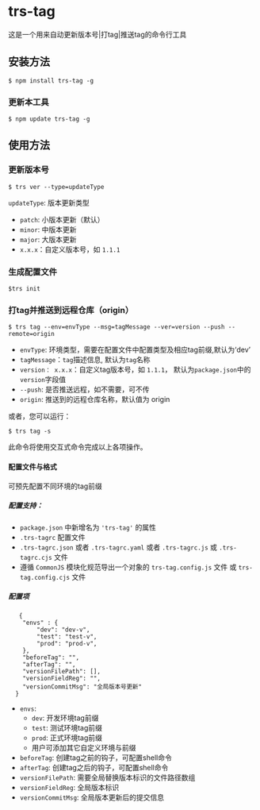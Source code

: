 # trs-tag

这是一个用来自动更新版本号|打tag|推送tag的命令行工具

## 安装方法

```
$ npm install trs-tag -g

```

### 更新本工具

```
$ npm update trs-tag -g

```

## 使用方法

### 更新版本号

```
$ trs ver --type=updateType      
```

`updateType`: 版本更新类型

* `patch`: 小版本更新（默认）
* `minor`: 中版本更新
* `major`: 大版本更新
* `x.x.x`：自定义版本号，如 `1.1.1`

### 生成配置文件

```
$trs init
```
### 打tag并推送到远程仓库（origin）

```
$ trs tag --env=envType --msg=tagMessage --ver=version --push --remote=origin
```

* `envType`: 环境类型，需要在配置文件中配置类型及相应tag前缀,默认为‘dev’
* `tagMessage`：`tag`描述信息, 默认为`tag`名称
* `version： x.x.x`：自定义tag版本号，如 `1.1.1`， 默认为`package.json`中的`version`字段值
* `--push`: 是否推送远程，如不需要，可不传
* `origin`: 推送到的远程仓库名称，默认值为 origin

或者，您可以运行：

```
$ trs tag -s
```

此命令将使用交互式命令完成以上各项操作。

#### 配置文件与格式

可预先配置不同环境的tag前缀

##### 配置支持：
* `package.json` 中新增名为 `'trs-tag'` 的属性
* `.trs-tagrc` 配置文件
* `.trs-tagrc.json` 或者 `.trs-tagrc.yaml` 或者 `.trs-tagrc.js` 或 `.trs-tagrc.cjs` 文件
* 遵循 `CommonJS` 模块化规范导出一个对象的 `trs-tag.config.js` 文件 或 `trs-tag.config.cjs` 文件


##### 配置项

```
   {
    "envs" : {
        "dev": "dev-v",
        "test": "test-v",
        "prod": "prod-v",
    },
    "beforeTag": "",
    "afterTag": "",
    "versionFilePath": [],
    "versionFieldReg": "",
    "versionCommitMsg": "全局版本号更新"
  }

```
  * `envs`:
    * `dev`: 开发环境tag前缀
    * `test`: 测试环境tag前缀
    * `prod`: 正式环境tag前缀
    * 用户可添加其它自定义环境与前缀
  * `beforeTag`: 创建tag之前的钩子，可配置shell命令
  * `afterTag`: 创建tag之后的钩子，可配置shell命令
  * `versionFilePath`: 需要全局替换版本标识的文件路径数组
  * `versionFieldReg`: 全局版本标识
  * `versionCommitMsg`: 全局版本更新后的提交信息
 

